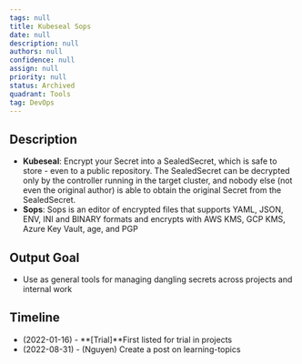 ```yaml
---
tags: null
title: Kubeseal Sops
date: null
description: null
authors: null
confidence: null
assign: null
priority: null
status: Archived
quadrant: Tools
tag: DevOps
---
```


## Description

- **Kubeseal**: Encrypt your Secret into a SealedSecret, which is safe to store - even to a public repository. The SealedSecret can be decrypted only by the controller running in the target cluster, and nobody else (not even the original author) is able to obtain the original Secret from the SealedSecret.
- **Sops**: Sops is an editor of encrypted files that supports YAML, JSON, ENV, INI and BINARY formats and encrypts with AWS KMS, GCP KMS, Azure Key Vault, age, and PGP

## Output Goal

- Use as general tools for managing dangling secrets across projects and internal work

## Timeline

- (2022-01-16) - **[Trial]**First listed for trial in projects
- (2022-08-31) - (Nguyen) Create a post on learning-topics
